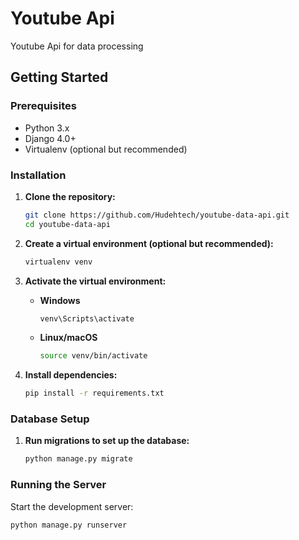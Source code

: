 # Youtube Api

Youtube Api for data processing

## Getting Started

### Prerequisites

- Python 3.x
- Django 4.0+
- Virtualenv (optional but recommended)

### Installation

1. **Clone the repository:**

    ```bash
    git clone https://github.com/Hudehtech/youtube-data-api.git
    cd youtube-data-api
    ```

2. **Create a virtual environment (optional but recommended):**

    ```bash
    virtualenv venv
    ```

3. **Activate the virtual environment:**

    - **Windows**

        ```bash
        venv\Scripts\activate
        ```

    - **Linux/macOS**

        ```bash
        source venv/bin/activate
        ```

4. **Install dependencies:**

    ```bash
    pip install -r requirements.txt
    ```

### Database Setup

1. **Run migrations to set up the database:**

    ```bash
    python manage.py migrate
    ```

### Running the Server

Start the development server:

```bash
python manage.py runserver
